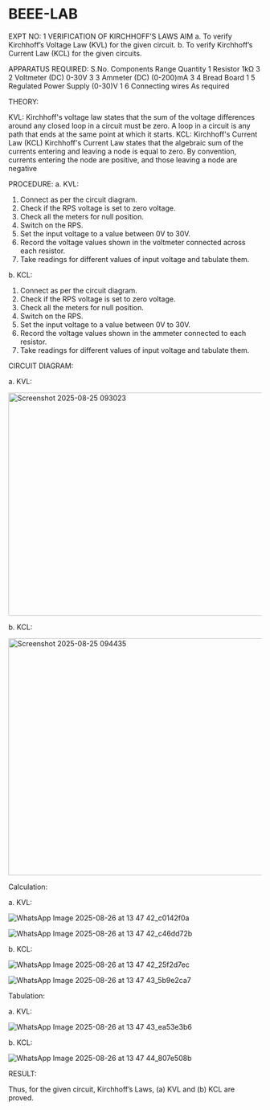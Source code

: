 # BEEE-LAB

EXPT NO: 1	VERIFICATION OF KIRCHHOFF’S LAWS
AIM
a.   To verify Kirchhoff’s Voltage Law (KVL) for the given circuit. 
b.   To verify Kirchhoff’s Current Law (KCL) for the given circuits.

APPARATUS REQUIRED:
S.No.	Components	Range	Quantity
1	Resistor	1kΩ	3
2	Voltmeter (DC)	0-30V	3
3	Ammeter (DC)	(0-200)mA	3
4	Bread Board		1
5	Regulated Power Supply	(0-30)V	1
6	Connecting wires		As required

THEORY:

KVL:
Kirchhoff's voltage law states that the sum of the voltage differences around any closed loop in a circuit must be zero. A loop in a circuit is any path that ends at the same point at which it starts.
KCL:
Kirchhoff's Current Law (KCL) Kirchhoff's Current Law states that the algebraic sum of the currents entering and leaving a node is equal to zero. By convention, currents entering the node are positive, and those leaving a node are negative


PROCEDURE:
a.   KVL:
1.   Connect as per the circuit diagram.
2.   Check if the RPS voltage is set to zero voltage.
3.   Check all the meters for null position.
4.   Switch on the RPS.
5.   Set the input voltage to a value between 0V to 30V.
6.   Record the voltage values shown in the voltmeter connected across each resistor.
7.   Take readings for different values of input voltage and tabulate them.


b.  KCL:
1.   Connect as per the circuit diagram.
2.   Check if the RPS voltage is set to zero voltage.
3.   Check all the meters for null position.
4.   Switch on the RPS.
5.   Set the input voltage to a value between 0V to 30V.
6.   Record the voltage values shown in the ammeter connected to each resistor.
7.   Take readings for different values of input voltage and tabulate them. 


CIRCUIT DIAGRAM:


a.   KVL:

 <img width="742" height="444" alt="Screenshot 2025-08-25 093023" src="https://github.com/user-attachments/assets/7e8ed7c6-a5fe-4f41-bc4b-df3b60ea44ed" />



b.  KCL:

 <img width="853" height="472" alt="Screenshot 2025-08-25 094435" src="https://github.com/user-attachments/assets/e9bc1026-e0d3-47d3-941f-dab1320e0b76" />


Calculation:

a.   KVL:

![WhatsApp Image 2025-08-26 at 13 47 42_c0142f0a](https://github.com/user-attachments/assets/d5556f1b-a7db-48a7-8894-4304248f4dde)

 ![WhatsApp Image 2025-08-26 at 13 47 42_c46dd72b](https://github.com/user-attachments/assets/b89678b5-c0d9-40b8-8463-9f36abd02fa8)



b.  KCL:

![WhatsApp Image 2025-08-26 at 13 47 42_25f2d7ec](https://github.com/user-attachments/assets/edd9366c-847c-4c1b-95e0-0040f2bc6189)

![WhatsApp Image 2025-08-26 at 13 47 43_5b9e2ca7](https://github.com/user-attachments/assets/b0cc0cec-640d-421b-939a-15e5e80a564a)



Tabulation:

a.   KVL:
 
![WhatsApp Image 2025-08-26 at 13 47 43_ea53e3b6](https://github.com/user-attachments/assets/0fafe8d1-da5d-4fc8-a220-f80088fde54c)


b.  KCL:

![WhatsApp Image 2025-08-26 at 13 47 44_807e508b](https://github.com/user-attachments/assets/27c34845-3e57-4913-9a7c-c18e6f078acb)


RESULT:

Thus, for the given circuit, Kirchhoff’s Laws, (a) KVL and (b) KCL are proved.
